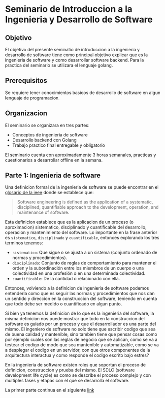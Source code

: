 # Seminario de Introduccion a la Ingenieria y Desarrollo de Software

## Objetivo
El objetivo del presente seminatio de introduccion a la ingenieria y desarrollo de software tiene como principal objetivo explicar que es la ingenieria de software y como desarrollar software backend. Para la practica del seminario se utilizara el lenguaje golang.

## Prerequisitos
Se requiere tener conocimientos basicos de desarrollo de software en algun lenguaje de programacion.

## Organizacion
El seminario se organizara en tres partes:
* Conceptos de ingenieria de software
* Desarrollo backend con Golang
* Trabajo practico final entregable y obligatorio

El seminario cuenta con aproximadamente 3 horas semanales, practicas y cuestionarios a desarrollar offline en la semana.

## Parte 1: Ingenieria de software
Una definicion formal de la ingenieria de software se puede encontrar en el [glosario de la ieee](https://ieeexplore.ieee.org/document/159342) donde se establece que:

>Software engineering is defined as the application of a systematic, disciplined, quantifiable approach to the development, operation, and maintenance of software.

Esta definicion establece que es la aplicacion de un proceso (o aproximacion) sistematico, disciplinado y cuantificable del desarrollo, operacion y mantenimiento del software. Lo importante en la frase anterior es `sistematico`, `disciplinado` y `cuantificable`, entonces explorando los tres terminos tenemos:
* `sistematico`: Que sigue o se ajusta a un sistema (conjunto ordenado de normas y procedimientos).
* `disciplinado`: Conjunto de reglas de comportamiento para mantener el orden y la subordinación entre los miembros de un cuerpo o una colectividad en una profesión o en una determinada colectividad.
* `cuantificable`: De la cantidad o relacionado con ella.

Entonces, volviendo a la definicion de ingenieria de software podemos entenderla como que es seguir las normas y procedimientos que nos dan un sentido y direccion en la construccion del software, teniendo en cuenta que todo debe ser medido o cuantificado en algun punto.

Si bien ya tenemos la definicion de lo que es la ingenieria del software, la misma definicion nos puede mostrar que todo en la construccion del software es guiado por un proceso y que el desarrollador es una parte del mismo. El ingeniero de software no solo tiene que escribir codigo que sea de buena calidad y mantenible, sino tambien tiene que pensar cosas como por ejemplo cuales son las reglas de negocio que se aplican, como se va a testear el codigo de modo que sea mantenible y automatizable, como se va a desplegar el codigo en un servidor, con que otros componentes de la arquitectura interactua y como responde el codigo escrito bajo estres?

En la ingenieria de software existen roles que soportan el proceso de definicion, construccion y prueba del mismo. El SDLC (software development life cycle) es como se describe el proceso complejo y con multiples fases y etapas con el que se desarrolla el software.

La primer parte continua en el siguiente [link](ingenieria-software.md#sdlc)



